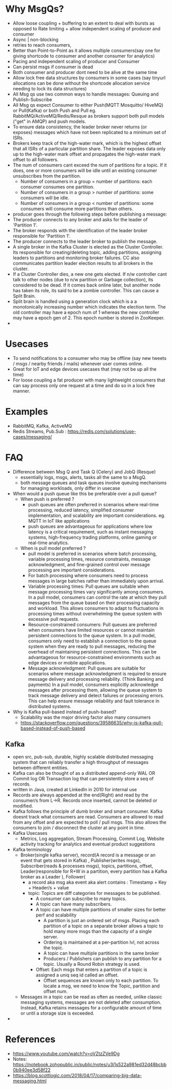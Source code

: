 # Why MsgQs?

- Allow loose coupling + buffering to an extent to deal with bursts as opposed to Rate limiting + allow independent scaling of producer and consumer
- Async | non-blocking
- retries to reach consumers,
- Better than Point-to-Point as it allows multiple consumers(say one for giving shortcode to consumer and another consumer for analytics)
- Pacing and independent scaling of producer and Consumer
- Can persist msgs if consumer is dead
- Both consumer and producer dont need to be alive at the same time
- Allow lock free data structures by consumers in some cases (say tinyurl allocations can be done without the shortcode allocation service needing to lock its data structures)
- All Msg qs use two common ways to handle messages: Queuing and Publish-Subscribe
- All Msg qs expect Consumer to either Push(MQTT Mosquitto/ HiveMQ) or Pull(Kafka) or both Push and Pull eg. RabbitMQ/ActiveMQ/Redis/Resque as brokers support both pull models ("get" in AMQP) and push models.
- To ensure data consistency, the leader broker never returns (or exposes) messages which have not been replicated to a minimum set of ISRs.
- Brokers keep track of the high-water mark, which is the highest offset that all ISRs of a particular partition share. The leader exposes data only up to the high-water mark offset and propagates the high-water mark offset to all followers.
- The num of consumers cant exceed the num of partitions for a topic. If it does, one or more consumers will be idle until an existing consumer unsubscribes from the partition.
  - Number of consumers in a group = number of partitions: each consumer consumes one partition.
  - Number of consumers in a group > number of partitions: some consumers will be idle.
  - Number of consumers in a group < number of partitions: some consumers will consume more partitions than others.
-  producer goes through the following steps before publishing a message:
  -  The producer connects to any broker and asks for the leader of 'Partition 1'.
  -  The broker responds with the identification of the leader broker responsible for 'Partition 1'.
  -  The producer connects to the leader broker to publish the message.
-  A single broker in the Kafka Cluster is elected as the Cluster Controller. Its responsible for creating/deleting topic, adding partitions, assigning leaders to partitions and monitoring broker failures. CC also communicates partition leader election results to all brokers in the cluster.  
  - If a Cluster Controller dies, a new one gets elected. If n/w controller cant talk to other nodes (due to n/w partition or Garbage collection), its considered to be dead. If it comes back online later, but another node has taken its role, its said to be a zombie controller. This can cause a Split Brain.
  - Split brain is handled using a generation clock which is a a monotonically increasing number which indicates the election term. The old controller may have a epoch num of 1 whereas the new controller may have a epoch gen of 2. This epoch number is stored in ZooKeeper.
  - 
  

# Usecases
- To send notifications to a consumer who may be offline (say new tweets / msgs / nearby friends / mails) whenever user comes online.
- Great for IoT and edge devices usecases that (may not be up all the time)
- For loose coupling a fat producer with many lightweight consumers that can say process only one request at a time and do so in a lock free manner.

# Examples
- RabbitMQ, Kafka, ActiveMQ
- Redis Streams, Pub.Sub : https://redis.com/solutions/use-cases/messaging/

# FAQ
- Difference between Msg Q and Task Q (Celery) and JobQ (Resque)
  - essentially logs, msgs, alerts, tasks all the same to a MsgQ.
  - both message queues and task queues involve queuing mechanisms for managing workloads, only differ in usecase  
- When would a push queue like this be preferable over a pull queue?
  - When push is preferred ?   
    -  push queues are often preferred in scenarios where real-time processing, reduced latency, simplified consumer implementation, and scalability are important considerations. eg. MQTT in IoT like applications
    -  push queues are advantageous for applications where low latency is a critical requirement, such as instant messaging systems, high-frequency trading platforms, online gaming or real-time analytics.
  - When is pull model preferred ?
    -  pull model is preferred in scenarios where batch processing, variable processing times, resource constraints, message acknowledgment, and fine-grained control over message processing are important considerations.  
    - For batch processing where consumers need to process messages in large batches rather than immediately upon arrival.
    - Variable processing times: Pull queues are suitable when message processing times vary significantly among consumers. In a pull model, consumers can control the rate at which they pull messages from the queue based on their processing capacity and workload. This allows consumers to adapt to fluctuations in processing times without overwhelming the queue system with excessive pull requests.
    - Resource-constrained consumers: Pull queues are preferred when consumers have limited resources or cannot maintain persistent connections to the queue system. In a pull model, consumers only need to establish a connection to the queue system when they are ready to pull messages, reducing the overhead of maintaining persistent connections. This can be advantageous for resource-constrained environments such as edge devices or mobile applications.
    - Message acknowledgment: Pull queues are suitable for scenarios where message acknowledgment is required to ensure message delivery and processing reliability. (Think Banking and payments) In a pull model, consumers explicitly acknowledge messages after processing them, allowing the queue system to track message delivery and detect failures or processing errors. This can help ensure message reliability and fault tolerance in distributed systems.
- Why is Kafka pull-based instead of push-based?
  - Scalability was the major driving factor also many consumers
  - https://stackoverflow.com/questions/39586635/why-is-kafka-pull-based-instead-of-push-based
   
  
## Kafka
- open src, pub-sub, durable, highly scalable distributed messaging system that can reliably transfer a high throughput of messages between different entities.
- Kafka can also be thought of as a distributed append-only WAL OR Commit log OR Transaction log that can persistently store a seq of records.
- written in Java, created at LinkedIn in 2010 for internal use
- Records are always appended at the end(Right) and read by the consumer/s from L->R. Records once inserted, cannot be deleted or modified.
- Kafka follows the principle of dumb broker and smart consumer. Kafka doesnt track what consumers are read. Consumers are allowed to read from any offset and are expected to poll / pull msgs. This also allows the consumers to join / disconnect the cluster at any point in time.  
- Kafka Usecases
  - Metrics, Log aggregation, Stream Processing, Commit Log, Website activity tracking for analytics and eventual product suggestions
- Kafka terminology
  - Broker(single kafka server), record(A record is a message or an event that gets stored in Kafka) , Publisher(writes msgs), Subscriber(reads & processes msgs), topics, partitions, offset, Leader(responsible for R+W in a partition, every partition has a Kafka broker as a Leader ), Follower(
    - a record aka msg aka event aka alert contains : Timestamp + Key + Header/s + value
    - topic: Topics are diff categories for messages to be published.
      - A consumer can subscribe to many topics.
      - A topic can have many subscribers. 
      - A topic can have multiple partitions of smaller sizes for better perf and scalability
        - A partition is just an ordered set of msgs. Placing each partition of a topic on a separate broker allows a topic to hold many more msgs than the capacity of a single server. 
        - Ordering is maintained at a per-partition lvl, not across the topic.
        - A topic can have multiple partitions in the same broker
        - Producers / Publishers can publish to any partition for a topic. Usually a Round Robin strategy is used.
      - Offset: Each msgs that enters a partition of a topic is assigned a uniq seq id called an offset.
        - Offset sequences are known only to each partition. To locate a msg, we need to know the Topic, partition and offset num. 
  - Messages in a topic can be read as often as needed, unlike classic messaging systems, messages are not deleted after consumption. Instead, Kafka retains messages for a configurable amount of time or until a storage size is exceeded.
-   
  
# References
- https://www.youtube.com/watch?v=oVZtzZVe9Dg
- Notes: https://notebook.zohopublic.in/public/notes/u3i1s522a981ed32d48bcbb0b940ee3d58f22
- https://blog.scottlogic.com/2018/04/17/comparing-big-data-messaging.html
